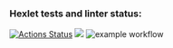 ### Hexlet tests and linter status:
[![Actions Status](https://github.com/dmitry-viktorovich/java-project-lvl1/workflows/hexlet-check/badge.svg)](https://github.com/dmitry-viktorovich/java-project-lvl1/actions)
<a href="https://codeclimate.com/github/codeclimate/codeclimate/maintainability"><img src="https://api.codeclimate.com/v1/badges/a99a88d28ad37a79dbf6/maintainability" /></a>
![example workflow](https://github.com/<OWNER>/<REPOSITORY>/actions/workflows/<WORKFLOW_FILE>/badge.svg)

